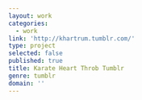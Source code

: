 ```yaml
---
layout: work
categories:
  - work
link: 'http://khartrum.tumblr.com/'
type: project
selected: false
published: true
title: Karate Heart Throb Tumblr
genre: tumblr
domain: ''
---
```

